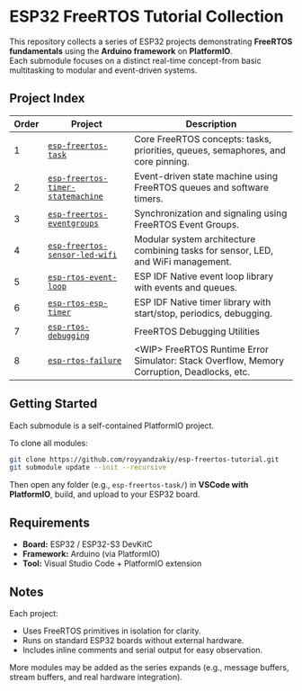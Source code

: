 # ESP32 FreeRTOS Tutorial Collection

This repository collects a series of ESP32 projects demonstrating **FreeRTOS fundamentals** using the **Arduino framework** on **PlatformIO**.  
Each submodule focuses on a distinct real-time concept-from basic multitasking to modular and event-driven systems.

## Project Index

| Order | Project | Description |
|-------|----------|-------------|
| 1 | [`esp-freertos-task`](https://github.com/royyandzakiy/esp-freertos-task) | Core FreeRTOS concepts: tasks, priorities, queues, semaphores, and core pinning. |
| 2 | [`esp-freertos-timer-statemachine`](https://github.com/royyandzakiy/esp-freertos-timer-statemachine) | Event-driven state machine using FreeRTOS queues and software timers. |
| 3 | [`esp-freertos-eventgroups`](https://github.com/royyandzakiy/esp-freertos-eventgroups) | Synchronization and signaling using FreeRTOS Event Groups. |
| 4 | [`esp-freertos-sensor-led-wifi`](https://github.com/royyandzakiy/esp-freertos-sensor-led-wifi) | Modular system architecture combining tasks for sensor, LED, and WiFi management. |
| 5 | [`esp-rtos-event-loop`](https://github.com/royyandzakiy/esp-rtos-event-loop) | ESP IDF Native event loop library with events and queues. |
| 6 | [`esp-rtos-esp-timer`](https://github.com/royyandzakiy/esp-rtos-esp-timer) | ESP IDF Native timer library with start/stop, periodics, debugging. |
| 7 | [`esp-rtos-debugging`](https://github.com/royyandzakiy/esp-rtos-debugging) | FreeRTOS Debugging Utilities |
| 8 | [`esp-rtos-failure`](https://github.com/royyandzakiy/esp-rtos-failure) | \<WIP> FreeRTOS Runtime Error Simulator: Stack Overflow, Memory Corruption, Deadlocks, etc. |

## Getting Started

Each submodule is a self-contained PlatformIO project.

To clone all modules:

```bash
git clone https://github.com/royyandzakiy/esp-freertos-tutorial.git
git submodule update --init --recursive
```

Then open any folder (e.g., `esp-freertos-task/`) in **VSCode with PlatformIO**, build, and upload to your ESP32 board.

## Requirements

- **Board:** ESP32 / ESP32-S3 DevKitC  
- **Framework:** Arduino (via PlatformIO)  
- **Tool:** Visual Studio Code + PlatformIO extension  

## Notes

Each project:
- Uses FreeRTOS primitives in isolation for clarity.  
- Runs on standard ESP32 boards without external hardware.  
- Includes inline comments and serial output for easy observation.  

More modules may be added as the series expands (e.g., message buffers, stream buffers, and real hardware integration).